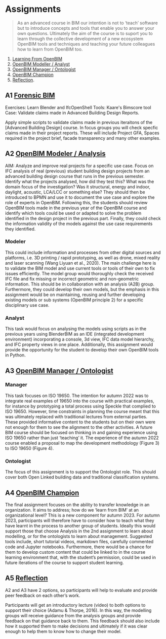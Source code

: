 # Assignments

>As an advanced course in BIM our intention is not to ‘teach’ software but to introduce concepts and tools that enable you to answer your own questions. Ultimately the aim of the course is to suport you to learn through the collective development of a new ecosystem OpenBIM tools and techniques and teaching your future colleagues how to learn from OpenBIM too.

1. [Learning From OpenBIM](/Assignments/A1)
2. [OpenBIM Modeller / Analyst](/Assignments/A2)
3. [OpenBIM Manager / Ontologist](/Assignments/A3)
4. [OpenBIM Champion](/Assignments/A4)
5. [Reflection](/Assignments/A5).


## A1	[Forensic BIM](A1)
Exercises: Learn Blender and IfcOpenShell
Tools: Kaare's Bimscore tool
Case: Validate claims made in Advanced Building Design Reports.

Apply simple scripts to validate claims made in previous iteraitons of the [Advanced Building Design] course. In focus groups you will check specfic claims made in their project reports. These will include Project GFA, Spaces required in the project brief, facade transparency and many other examples. 

## A2	[OpenBIM Modeler / Analysis](A2)
AIM: Analyze and improve real projects for a specific use case.
Focus on IFC analysis of real (previous) student building design projects from an advanced building design course that runs in the previous semester. Identify what the projects analysed, how did they test this? What was the domain focus of the investigation? Was it structural, energy and indoor, daylight, acoustic, LCA/LCC or something else? They should then be introduced to BPMN and use it to document the use case and explore the role of experts in OpenBIM. Following this, the students should review OpenBIM tools made in the previous year of the OpenBIM course and identify which tools could be used or adapted to solve the problem identified in the design project in the previous part. Finally, they could check the information validity of the models against the use case requirements they identified.
### Modeler
This could include information and processes from other digital sources and platforms, i.e. 3D printing / rapid prototyping, as well as drone, mixed reality and laser scanning (Wang Liyuan et al., 2020). The main challenge here is to validate the BIM model and use current tools or tools of their own to fix issues efficiently. The model group would thoroughly check the received IFC file and fix missing or incorrect geometric and non-geometric information. This should be in collaboration with an analysis (A2B) group. Furthermore, they could develop their own models, but the emphasis in this assignment would be on maintaining, reusing and further developing existing models or sub systems (OpenBIM principle 2) for a specific disciplinary use case.
### Analyst
This task would focus on analysing the models using scripts as in the previous years using BlenderBIM as an IDE (integrated development environment) incorporating a console, 3d view, IFC data model hierarchy, and IFC property views in one place. Additionally, this assignment would provide the opportunity for the student to develop their own OpenBIM tools in Python.

## A3	[OpenBIM Manager / Ontologist](A3)
### Manager
This task focuses on ISO 19650. The intention for autumn 2022 was to integrate real examples of 19650 into the course with practical examples, for instance by prototyping a total process using Speckle that complied to ISO 19650. However, time constraints in planning the course meant that this was ultimately replaced with traditional lectures from external parties. These provided informative content to the students but on their own were not enough for them to see the alignment to the other activities. A future BIM course should be focused on thinking in and gaining experience using ISO 19650 rather than just ‘teaching’ it. The experience of the autumn 2022 course enabled a proposal to map the development methodology (Figure 3) to ISO 19650 (Figure 4).
### Ontologist
The focus of this assignment is to support the Ontologist role. This should cover both Open Linked building data and traditional classification systems.

## A4	[OpenBIM Champion](A4)
The final assignment focuses on the ability to transfer knowledge in an organization. It aims to address; how do we ‘learn from BIM’ at an organizational level? This is a new component for autumn 2023. For autumn 2023, participants will therefore have to consider how to teach what they have learnt in the process to another group of students. Ideally this would support those that choose Analysis in the 2nd assignment to learn about modelling, or for the ontologists to learn about management. Suggested tools include, short tutorial videos, markdown files, carefully commented code and Jupyter notebooks. Furthermore, there would be a chance for them to develop custom content that could be linked to in the course learning environment that, with the student’s permission, could be used in future iterations of the course to support student learning.

## A5 [Reflection](A5)

A2 and A3 have 2 options, so participants will help to evaluate and provide peer feedback on each other’s work. 

Participants will get an introductory lecture (video) to both options to support their choice (Adamu & Thorpe, 2016). In this way, the modelling groups will receive guidance from the analysis groups and provide feedback on that guidance back to them. This feedback should also include how it supported them to make decisions and ultimately if it was clear enough to help them to know how to change their model.

<!-- 2023

1. [Learning From OpenBIM](/Assignments/A1)
2. [OpenBIM Modeller / Analyst](/Assignments/A2)
3. [OpenBIM Manager / Ontologist](/Assignments/A3)
4. [OpenBIM Champion](/Assignments/A4)
5. [Reflection](/Assignments/A5).

## A1	[Learning from OpenBIM](A1)
IFC Dashboard project

## A2	[OpenBIM Modeler / Analysis](A2)
AIM: Analyze and improve real projects for a specific use case.
Focus on IFC analysis of real (previous) student building design projects from an advanced building design course that runs in the previous semester. Identify what the projects analysed, how did they test this? What was the domain focus of the investigation? Was it structural, energy and indoor, daylight, acoustic, LCA/LCC or something else? They should then be introduced to BPMN and use it to document the use case and explore the role of experts in OpenBIM. Following this, the students should review OpenBIM tools made in the previous year of the OpenBIM course and identify which tools could be used or adapted to solve the problem identified in the design project in the previous part. Finally, they could check the information validity of the models against the use case requirements they identified.
### Modeler
This could include information and processes from other digital sources and platforms, i.e. 3D printing / rapid prototyping, as well as drone, mixed reality and laser scanning (Wang Liyuan et al., 2020). The main challenge here is to validate the BIM model and use current tools or tools of their own to fix issues efficiently. The model group would thoroughly check the received IFC file and fix missing or incorrect geometric and non-geometric information. This should be in collaboration with an analysis (A2B) group. Furthermore, they could develop their own models, but the emphasis in this assignment would be on maintaining, reusing and further developing existing models or sub systems (OpenBIM principle 2) for a specific disciplinary use case.
### Analyst
This task would focus on analysing the models using scripts as in the previous years using BlenderBIM as an IDE (integrated development environment) incorporating a console, 3d view, IFC data model hierarchy, and IFC property views in one place. Additionally, this assignment would provide the opportunity for the student to develop their own OpenBIM tools in Python.

## A3	[OpenBIM Manager / Ontologist](A3)
### Manager
This task focuses on ISO 19650. The intention for autumn 2022 was to integrate real examples of 19650 into the course with practical examples, for instance by prototyping a total process using Speckle that complied to ISO 19650. However, time constraints in planning the course meant that this was ultimately replaced with traditional lectures from external parties. These provided informative content to the students but on their own were not enough for them to see the alignment to the other activities. A future BIM course should be focused on thinking in and gaining experience using ISO 19650 rather than just ‘teaching’ it. The experience of the autumn 2022 course enabled a proposal to map the development methodology (Figure 3) to ISO 19650 (Figure 4).
### Ontologist
The focus of this assignment is to support the Ontologist role. This should cover both Open Linked building data and traditional classification systems.

## A4	[OpenBIM Champion](A4)
The final assignment focuses on the ability to transfer knowledge in an organization. It aims to address; how do we ‘learn from BIM’ at an organizational level? This is a new component for autumn 2023. For autumn 2023, participants will therefore have to consider how to teach what they have learnt in the process to another group of students. Ideally this would support those that choose Analysis in the 2nd assignment to learn about modelling, or for the ontologists to learn about management. Suggested tools include, short tutorial videos, markdown files, carefully commented code and Jupyter notebooks. Furthermore, there would be a chance for them to develop custom content that could be linked to in the course learning environment that, with the student’s permission, could be used in future iterations of the course to support student learning.

## A5 [Reflection](A5)

A2 and A3 have 2 options, so participants will help to evaluate and provide peer feedback on each other’s work. 

Participants will get an introductory lecture (video) to both options to support their choice (Adamu & Thorpe, 2016). In this way, the modelling groups will receive guidance from the analysis groups and provide feedback on that guidance back to them. This feedback should also include how it supported them to make decisions and ultimately if it was clear enough to help them to know how to change their model.

-->
